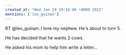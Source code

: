 ```yaml
---
created_at: "Wed Jan 19 19:16:06 +0000 2022"
mentions: ['leo_guinan']
---
```


RT @leo_guinan: I love my nephew. He's about to turn 5.

He has decided that he wants 2 cows.

He asked his mom to help him write a letter…